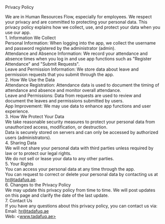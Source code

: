 Privacy Policy

We are in Human Resources Flow, especially for employees. We respect your privacy and are committed to protecting your personal data. This privacy policy explains how we collect, use, and protect your data when you use our app.  
1\. Information We Collect  
Personal Information: When logging into the app, we collect the username and password registered by the administrator (admin).  
Attendance and Absence Information: We record your attendance and absence times when you log in and use app functions such as "Register Attendance" and "Submit Requests".  
Leave and Permission Information: We store data about leave and permission requests that you submit through the app.  
2\. How We Use the Data  
Attendance Registration: Attendance data is used to document the timing of attendance and absence and monitor overall attendance.  
Leave and Permissions: Data from requests are used to review and document the leaves and permissions submitted by users.  
App Improvement: We may use data to enhance app functions and user experience.  
3\. How We Protect Your Data  
We take reasonable security measures to protect your personal data from unauthorized access, modification, or destruction.  
Data is securely stored on servers and can only be accessed by authorized users (administrators).  
4\. Sharing Data  
We will not share your personal data with third parties unless required by law or to protect our legal rights.  
We do not sell or lease your data to any other parties.  
5\. Your Rights  
You can access your personal data at any time through the app.  
You can request to correct or delete your personal data by contacting us at <hr@tadafuq.ae>.  
6\. Changes to the Privacy Policy  
We may update this privacy policy from time to time. We will post updates on this page and clarify the date of the last update.  
7\. Contact Us  
If you have any questions about this privacy policy, you can contact us via:  
Email: <hr@tadafuq.ae>  
Web: <www.tadafuq.ae>